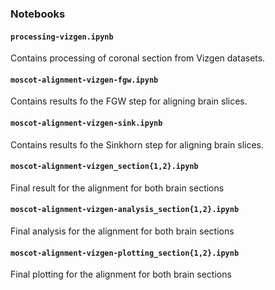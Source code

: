 ### Notebooks

#### `processing-vizgen.ipynb`
Contains processing of coronal section from Vizgen datasets.

#### `moscot-alignment-vizgen-fgw.ipynb`
Contains results fo the FGW step for aligning brain slices.

#### `moscot-alignment-vizgen-sink.ipynb`
Contains results fo the Sinkhorn step for aligning brain slices.

#### `moscot-alignment-vizgen_section{1,2}.ipynb`
Final result for the alignment for both brain sections

#### `moscot-alignment-vizgen-analysis_section{1,2}.ipynb`
Final analysis for the alignment for both brain sections

#### `moscot-alignment-vizgen-plotting_section{1,2}.ipynb`
Final plotting for the alignment for both brain sections